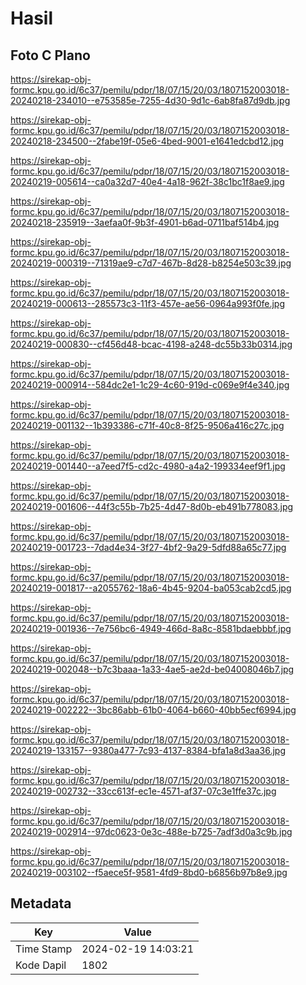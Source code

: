 # Hasil

## Foto C Plano

https://sirekap-obj-formc.kpu.go.id/6c37/pemilu/pdpr/18/07/15/20/03/1807152003018-20240218-234010--e753585e-7255-4d30-9d1c-6ab8fa87d9db.jpg

https://sirekap-obj-formc.kpu.go.id/6c37/pemilu/pdpr/18/07/15/20/03/1807152003018-20240218-234500--2fabe19f-05e6-4bed-9001-e1641edcbd12.jpg

https://sirekap-obj-formc.kpu.go.id/6c37/pemilu/pdpr/18/07/15/20/03/1807152003018-20240219-005614--ca0a32d7-40e4-4a18-962f-38c1bc1f8ae9.jpg

https://sirekap-obj-formc.kpu.go.id/6c37/pemilu/pdpr/18/07/15/20/03/1807152003018-20240218-235919--3aefaa0f-9b3f-4901-b6ad-0711baf514b4.jpg

https://sirekap-obj-formc.kpu.go.id/6c37/pemilu/pdpr/18/07/15/20/03/1807152003018-20240219-000319--71319ae9-c7d7-467b-8d28-b8254e503c39.jpg

https://sirekap-obj-formc.kpu.go.id/6c37/pemilu/pdpr/18/07/15/20/03/1807152003018-20240219-000613--285573c3-11f3-457e-ae56-0964a993f0fe.jpg

https://sirekap-obj-formc.kpu.go.id/6c37/pemilu/pdpr/18/07/15/20/03/1807152003018-20240219-000830--cf456d48-bcac-4198-a248-dc55b33b0314.jpg

https://sirekap-obj-formc.kpu.go.id/6c37/pemilu/pdpr/18/07/15/20/03/1807152003018-20240219-000914--584dc2e1-1c29-4c60-919d-c069e9f4e340.jpg

https://sirekap-obj-formc.kpu.go.id/6c37/pemilu/pdpr/18/07/15/20/03/1807152003018-20240219-001132--1b393386-c71f-40c8-8f25-9506a416c27c.jpg

https://sirekap-obj-formc.kpu.go.id/6c37/pemilu/pdpr/18/07/15/20/03/1807152003018-20240219-001440--a7eed7f5-cd2c-4980-a4a2-199334eef9f1.jpg

https://sirekap-obj-formc.kpu.go.id/6c37/pemilu/pdpr/18/07/15/20/03/1807152003018-20240219-001606--44f3c55b-7b25-4d47-8d0b-eb491b778083.jpg

https://sirekap-obj-formc.kpu.go.id/6c37/pemilu/pdpr/18/07/15/20/03/1807152003018-20240219-001723--7dad4e34-3f27-4bf2-9a29-5dfd88a65c77.jpg

https://sirekap-obj-formc.kpu.go.id/6c37/pemilu/pdpr/18/07/15/20/03/1807152003018-20240219-001817--a2055762-18a6-4b45-9204-ba053cab2cd5.jpg

https://sirekap-obj-formc.kpu.go.id/6c37/pemilu/pdpr/18/07/15/20/03/1807152003018-20240219-001936--7e756bc6-4949-466d-8a8c-8581bdaebbbf.jpg

https://sirekap-obj-formc.kpu.go.id/6c37/pemilu/pdpr/18/07/15/20/03/1807152003018-20240219-002048--b7c3baaa-1a33-4ae5-ae2d-be04008046b7.jpg

https://sirekap-obj-formc.kpu.go.id/6c37/pemilu/pdpr/18/07/15/20/03/1807152003018-20240219-002222--3bc86abb-61b0-4064-b660-40bb5ecf6994.jpg

https://sirekap-obj-formc.kpu.go.id/6c37/pemilu/pdpr/18/07/15/20/03/1807152003018-20240219-133157--9380a477-7c93-4137-8384-bfa1a8d3aa36.jpg

https://sirekap-obj-formc.kpu.go.id/6c37/pemilu/pdpr/18/07/15/20/03/1807152003018-20240219-002732--33cc613f-ec1e-4571-af37-07c3e1ffe37c.jpg

https://sirekap-obj-formc.kpu.go.id/6c37/pemilu/pdpr/18/07/15/20/03/1807152003018-20240219-002914--97dc0623-0e3c-488e-b725-7adf3d0a3c9b.jpg

https://sirekap-obj-formc.kpu.go.id/6c37/pemilu/pdpr/18/07/15/20/03/1807152003018-20240219-003102--f5aece5f-9581-4fd9-8bd0-b6856b97b8e9.jpg


## Metadata

| Key        | Value               |
| ---------- | ------------------- |
| Time Stamp | 2024-02-19 14:03:21 |
| Kode Dapil | 1802                |



